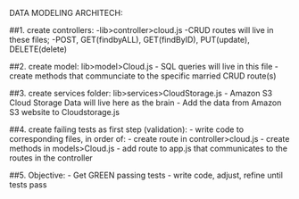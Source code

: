 DATA MODELING ARCHITECH:

##1. create controllers:
    -lib>controller>cloud.js
        -CRUD routes will live in these files;
        -POST, GET(findbyALL), GET(findByID), PUT(update), DELETE(delete)
        

##2. create model:
    lib>model>Cloud.js
        - SQL queries will live in this file
        - create methods that communciate to the specific married CRUD route(s)


##3. create services folder:
    lib>services>CloudStorage.js
        - Amazon S3 Cloud Storage Data will live here as the brain
        - Add the data from Amazon S3 website to Cloudstorage.js


##4. create failing tests as first step (validation):
    - write code to corresponding files, in order of:
        - create route in controller>cloud.js
        - create methods in models>Cloud.js
        - add route to app.js that communicates to the routes in the controller


##5. Objective:
    - Get GREEN passing tests
    - write code, adjust, refine until tests pass
    
